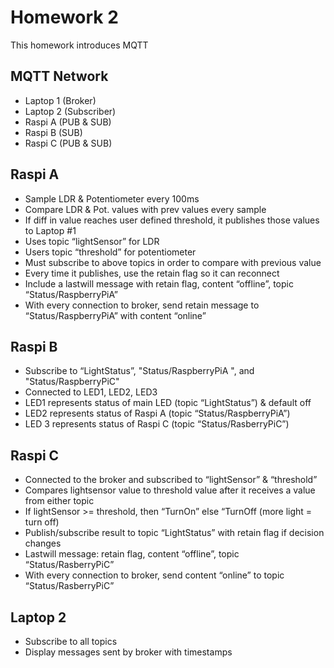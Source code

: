 # Homework 2
This homework introduces MQTT

## MQTT Network
* Laptop 1 (Broker)
* Laptop 2 (Subscriber)
* Raspi A (PUB & SUB)
* Raspi B (SUB)
* Raspi C (PUB & SUB)

## Raspi A
* Sample LDR & Potentiometer every 100ms
* Compare LDR & Pot. values with prev values every sample
* If diff in value reaches user defined threshold, it publishes those values to Laptop #1
* Uses topic “lightSensor” for LDR
* Users topic “threshold” for potentiometer
* Must subscribe to above topics in order to compare with previous value 
* Every time it publishes, use the retain flag so it can reconnect
* Include a lastwill message with retain flag, content “offline”, topic “Status/RaspberryPiA”
* With every connection to broker, send retain message to “Status/RaspberryPiA” with content “online”

## Raspi B
* Subscribe to “LightStatus”, "Status/RaspberryPiA ", and "Status/RaspberryPiC"
* Connected to LED1, LED2, LED3
* LED1 represents status of main LED (topic “LightStatus”) & default off
* LED2 represents status of Raspi A (topic “Status/RaspberryPiA”)
* LED 3 represents status of Raspi C (topic “Status/RasberryPiC”)

## Raspi C
* Connected to the broker and subscribed to “lightSensor” & “threshold”
* Compares lightsensor value to threshold value after it receives a value from either topic
* If lightSensor >= threshold, then “TurnOn” else “TurnOff (more light = turn off)
* Publish/subscribe result to topic “LightStatus” with retain flag if decision changes
* Lastwill message: retain flag, content “offline”, topic “Status/RasberryPiC”
* With every connection to broker, send content “online” to topic “Status/RasberryPiC”

## Laptop 2
* Subscribe to all topics
* Display messages sent by broker with timestamps
